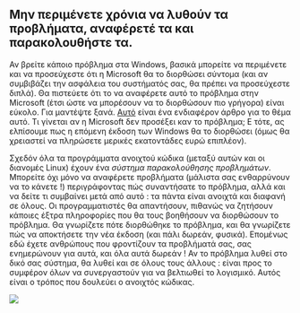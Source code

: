 <?php require("../../entete.php"); ?> <?php require("../../base.php"); ?> <?php require("../../fonctions.php"); ?>

<div id="corps">

<h2>Μην περιμένετε χρόνια να λυθούν τα προβλήματα, αναφέρετέ τα και παρακολουθήστε τα.</h2>

<p>Αν βρείτε κάποιο πρόβλημα στα  Windows, βασικά μπορείτε να περιμένετε και να 
προσεύχεστε ότι η Microsoft θα το διορθώσει σύντομα (και αν συμβιβάζει την ασφάλεια
του συστήματός σας, θα πρέπει να προσεύχεστε διπλά). Θα πιστεύετε ότι το να αναφέρετε
αυτό το πρόβλημα στην Microsoft (έτσι ώστε να μπορέσουν να το διορθώσουν πιο γρήγορα)
είναι εύκολο. Για μαντέψτε ξανά. <a 
href="http://www.oreillynet.com/mac/blog/2002/06/mission_impossible_submitting.html">Αυτό</a> 
είναι ένα ενδιαφέρον άρθρο για το θέμα αυτό. Τι γίνεται αν η Microsoft δεν προσέξει 
καν το πρόβλημα; Ε τότε, ας ελπίσουμε πως η επόμενη έκδοση των Windows θα το διορθώσει 
(όμως θα χρειαστεί να πληρώσετε μερικές εκατοντάδες ευρώ επιπλέον).</p>

<p>Σχεδόν όλα τα προγράμματα ανοιχτού κώδικα (μεταξύ αυτών και οι διανομές Linux) έχουν
ένα <i>σύστημα παρακολούθησης προβλημάτων</i>. Μπορείτε όχι μόνο να αναφέρετε προβλήματα
(μάλιστα σας ενθαρρύνουν να το κάνετε !) περιγράφοντας πώς συναντήσατε το πρόβλημα,
αλλά και να δείτε τι συμβαίνει μετά από αυτό : τα πάντα είναι ανοιχτά και διαφανή σε όλους.
Οι προγραμματιστές θα απαντήσουν, πιθανώς να ζητήσουν κάποιες έξτρα πληροφορίες που
θα τους βοηθήσουν να διορθώσουν το πρόβλημα. Θα γνωρίζετε πότε διορθώθηκε το πρόβλημα,
και θα γνωρίζετε πώς να αποκτήσετε την νέα έκδοση (και πάλι δωρεάν, φυσικά). 
Επομένως εδώ έχετε ανθρώπους που φροντίζουν τα προβλήματά σας, σας ενημερώνουν για αυτά,
και όλα αυτά δωρεάν ! Αν το πρόβλημα λυθεί στο δικό σας σύστημα, θα λυθεί και σε όλους 
τους άλλους : είναι προς το συμφέρον όλων να συνεργαστούν για να βελτιωθεί το λογισμικό.
Αυτός είναι ο τρόπος που δουλεύει ο ανοιχτός κώδικας.</p>

<img src="Images/report_bugs_thumb.png" />

</div>


